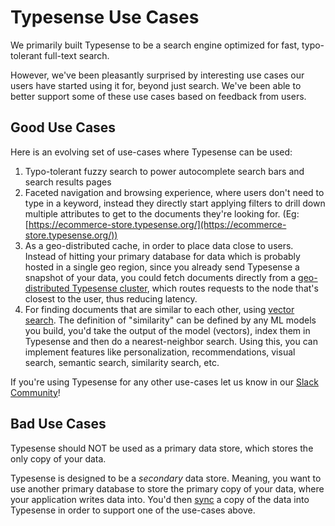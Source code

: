 # Typesense Use Cases

We primarily built Typesense to be a search engine optimized for fast, typo-tolerant full-text search. 

However, we've been pleasantly surprised by interesting use cases our users have started using it for, beyond just search.
We've been able to better support some of these use cases based on feedback from users. 

## Good Use Cases

Here is an evolving set of use-cases where Typesense can be used:

1. Typo-tolerant fuzzy search to power autocomplete search bars and search results pages
2. Faceted navigation and browsing experience, where users don't need to type in a keyword, instead they directly start applying filters to drill down multiple attributes to get to the documents they're looking for. (Eg: [https://ecommerce-store.typesense.org/](https://ecommerce-store.typesense.org/))
3. As a geo-distributed cache, in order to place data close to users. Instead of hitting your primary database for data which is probably hosted in a single geo region, since you already send Typesense a snapshot of your data, you could fetch documents directly from a [geo-distributed Typesense cluster](../guide/typesense-cloud/search-delivery-network.md), which routes requests to the node that's closest to the user, thus reducing latency.
4. For finding documents that are similar to each other, using [vector search](https://github.com/typesense/typesense/issues/207#issuecomment-1284501703). The definition of "similarity" can be defined by any ML models you build, you'd take the output of the model (vectors), index them in Typesense and then do a nearest-neighbor search.
   Using this, you can implement features like personalization, recommendations, visual search, semantic search, similarity search, etc.

If you're using Typesense for any other use-cases let us know in our [Slack Community](https://join.slack.com/t/typesense-community/shared_invite/zt-mx4nbsbn-AuOL89O7iBtvkz136egSJg)!

## Bad Use Cases

Typesense should NOT be used as a primary data store, which stores the only copy of your data.

Typesense is designed to be a _secondary_ data store. 
Meaning, you want to use another primary database to store the primary copy of your data, where your application writes data into.
You'd then [sync](../guide/syncing-data-into-typesense.md) a copy of the data into Typesense in order to support one of the use-cases above.